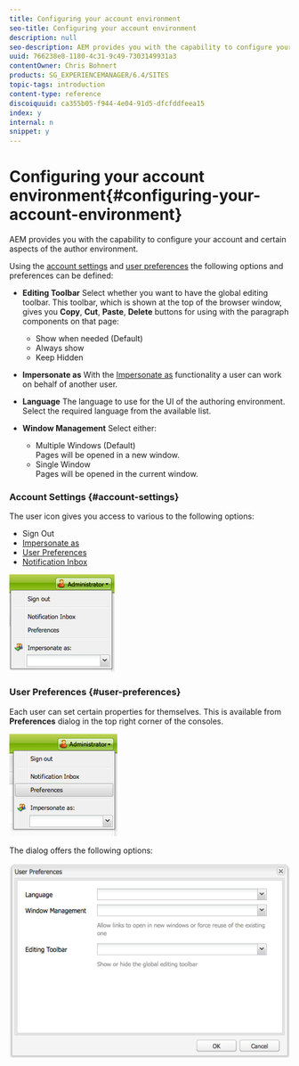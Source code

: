 ```yaml
---
title: Configuring your account environment
seo-title: Configuring your account environment
description: null
seo-description: AEM provides you with the capability to configure your account and certain aspects of the author environment.
uuid: 766238e8-1180-4c31-9c49-7303149931a3
contentOwner: Chris Bohnert
products: SG_EXPERIENCEMANAGER/6.4/SITES
topic-tags: introduction
content-type: reference
discoiquuid: ca355b05-f944-4e04-91d5-dfcfddfeea15
index: y
internal: n
snippet: y
---
```


# Configuring your account environment{#configuring-your-account-environment}

AEM provides you with the capability to configure your account and certain aspects of the author environment.

Using the [account settings](#accountsettings) and [user preferences](#userpreferences) the following options and preferences can be defined:

* **Editing Toolbar** 
  Select whether you want to have the global editing toolbar. This toolbar, which is shown at the top of the browser window, gives you **Copy**, **Cut**, **Paste**, **Delete** buttons for using with the paragraph components on that page:

    * Show when needed (Default)
    * Always show
    * Keep Hidden

* **Impersonate as** 
  With the [Impersonate as](../../../sites/administering/using/security.md#main-pars-title-23) functionality a user can work on behalf of another user.

* **Language** 
  The language to use for the UI of the authoring environment. Select the required language from the available list.  

* **Window Management** 
  Select either:

    * Multiple Windows (Default)  
      Pages will be opened in a new window.
    * Single Window  
      Pages will be opened in the current window.

### Account Settings {#account-settings}

The user icon gives you access to various to the following options:

* Sign Out
* [Impersonate as](../../../sites/administering/using/security.md#main-pars-title-23)
* [User Preferences](#userpreferences) 
* [Notification Inbox](../../../sites/classic-ui-authoring/using/author-env-inbox.md)

![](assets/chlimage_1-195.png)

### User Preferences {#user-preferences}

Each user can set certain properties for themselves. This is available from **Preferences** dialog in the top right corner of the consoles.

![](assets/screen_shot_2012-02-08at105033am.png)

The dialog offers the following options:

![](assets/chlimage_1-196.png)

